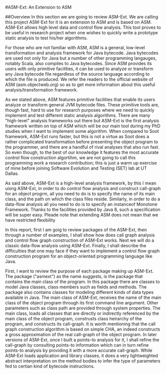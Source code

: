 #ASM-Ext: An Extension to ASM

##Overview
In this section we are going to review ASM-Ext. We are calling this project ASM-Ext for it is an extension
to ASM and is based on ASM. ASM-Ext allows high level data and control flow analysis. This tool proves to be
useful in research project when one wishes to quickly write a prototype static analysis to test his/her
algorithms.

For those who are not familiar with ASM, ASM is a general, low-level transformation and analysis framework
for Java bytecode. Java bytecodes are used not only for Java but a number of other programming langauges,
notably Scala, also compiles to Java bytecodes. Since ASM provides its users with only primitive facilities,
it can be used to analyze or transform any Java bytecode file regardless of the source language according to
which the file is produced. We refer the readers to the official website of ASM (asm.objectweb.org) so as to
get more information about this useful analysis/transformation framework.

As we stated above, ASM features primitive facilities that enable its users analyze or transform general JVM
bytecode files. These primitive tools are, though fast, hard to use for research purposes where we need to
quickly implement and test different static analysis algorithms. There are many "high-level" analysis frameworks
out there but ASM-Ext is the first analysis framework written on top of ASM which will be our main tool
during my PhD studies when I want to implement some algorithm. When compared to Soot framework, ASM-Ext runs
faster, but this is not a virtue as Soot does a rather complicated transformation before presenting the object
program to the programmer, and there are a handful of rival analyses that also run fast. So even though, to the
best of our knowledge it features the most accurate control flow construction algortihm, we are not going to call
this programming work a research contribution; this is just a warm up exercise of mine before joining Software
Evolution and Testing (SET) lab at UT Dallas.

As said above, ASM-Ext is a high-level analysis framework, by this I mean uisng ASM-Ext, in order to do control
flow analysis and construct call-graph for an object progrm, all you need to do is to specify the name of
its main class, and the path on which the class files reside. Similarly, in order to do a data-flow analysis
all you need to do is to specify an instanceof Monotone Framework. Thanks to the facilities provided by
Java 8, such a specification will be super easy. Pleade note that extending ASM does not mean that we have
restricted flexibility 

In this report, first I am goig to review packages of the ASM-Ext, then through a number of examples, I shall
show how does call graph analysis and control flow graph construction of ASM-Ext works. Next we will do a
classic data-flow analysis using ASM-Ext. Finally, I shall describe the difficulties that one may face if
they want to implement a control flow graph construction program for an object-oriented programming language
like Java.

First, I want to review the purpose of each package making up ASM-Ext. The package ("asmext")
as the name suggests, is the package that contains the main class of the program. In this package there
are classes to model Java classes, class members such as fields and methods. The package also contains
classes for modeling different kinds of data types available in Java. The main class of ASM-Ext, receives
the name of the main class of the object program through its first command line argument. Other parameters
such as class path are provided through system properties. The main class, loads all classes that are directly
or indirectly referenced by the main class of the object program, construsts class heirarchy of the program,
and constructs its call-graph. It is worth mentioning that the call graph construction algorithm is based on
simple CHA, an indeed constructs a gross approximation of the real call-graph of the object program. In later
versions of ASM-Ext, once I built a points-to analysis for it, I shall refine the call-graph by consulting
points-to information which can in turn refine points-to analysis by providing it with a more accurate
call-graph. While ASM-Ext loads application and library classes, it does a very lightweighted abstract
interpretation on the method bodies to infer the type of parameters fed to certian kind of bytecode instructions.

